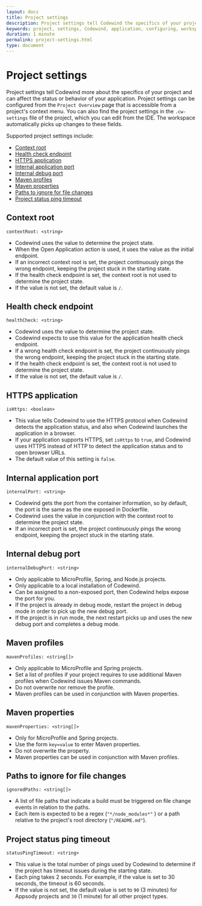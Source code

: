 ```yaml
---
layout: docs
title: Project settings 
description: Project settings tell Codewind the specifics of your project and application 
keywords: project, settings, Codewind, application, configuring, workspace
duration: 1 minute
permalink: project-settings.html
type: document
---
```


# Project settings

Project settings tell Codewind more about the specifics of your project and can affect the status or behavior of your application. Project settings can be configured from the `Project Overview` page that is accessible from a project's context menu. You can also find the project settings in the `.cw-settings` file of the project, which you can edit from the IDE. The workspace automatically picks up changes to these fields.

Supported project settings include:
* [Context root](#context-root)
* [Health check endpoint](#health-check-endpoint)
* [HTTPS application](#https-application)
* [Internal application port](#internal-application-port)
* [Internal debug port](#internal-debug-port)
* [Maven profiles](#maven-profiles)
* [Maven properties](#maven-properties)
* [Paths to ignore for file changes](#paths-to-ignore-for-file-changes)
* [Project status ping timeout](#project-status-ping-timeout)

## Context root
`contextRoot: <string>`
- Codewind uses the value to determine the project state.
- When the Open Application action is used, it uses the value as the initial endpoint. 
- If an incorrect context root is set, the project continuously pings the wrong endpoint, keeping the project stuck in the starting state. 
- If the health check endpoint is set, the context root is not used to determine the project state.
- If the value is not set, the default value is `/`.

## Health check endpoint
`healthCheck: <string>`
- Codewind uses the value to determine the project state.
- Codewind expects to use this value for the application health check endpoint.
- If a wrong health check endpoint is set, the project continuously pings the wrong endpoint, keeping the project stuck in the starting state. 
- If the health check endpoint is set, the context root is not used to determine the project state. 
- If the value is not set, the default value is `/`.

## HTTPS application
`isHttps: <boolean>`
- This value tells Codewind to use the HTTPS protocol when Codewind detects the application status, and also when Codewind launches the application in a browser.
- If your application supports HTTPS, set `isHttps` to `true`, and Codewind uses HTTPS instead of HTTP to detect the application status and to open browser URLs.
- The default value of this setting is `false`.

## Internal application port
`internalPort: <string>`
- Codewind gets the port from the container information, so by default, the port is the same as the one exposed in Dockerfile. 
- Codewind uses the value in conjunction with the context root to determine the project state.
- If an incorrect port is set, the project continuously pings the wrong endpoint, keeping the project stuck in the starting state.

## Internal debug port
`internalDebugPort: <string>`
- Only applicable to MicroProfile, Spring, and Node.js projects.
- Only applicable to a local installation of Codewind.
- Can be assigned to a non-exposed port, then Codewind helps expose the port for you.
- If the project is already in debug mode, restart the project in debug mode in order to pick up the new debug port.
- If the project is in run mode, the next restart picks up and uses the new debug port and completes a debug mode.

## Maven profiles
`mavenProfiles: <string[]>`
- Only applicable to MicroProfile and Spring projects.
- Set a list of profiles if your project requires to use additional Maven profiles when Codewind issues Maven commands.
- Do not overwrite nor remove the profile.
- Maven profiles can be used in conjunction with Maven properties.

## Maven properties
`mavenProperties: <string[]>`
- Only for MicroProfile and Spring projects.
- Use the form `key=value` to enter Maven properties.
- Do not overwrite the property.
- Maven properties can be used in conjunction with Maven profiles.

## Paths to ignore for file changes
`ignoredPaths: <string[]>`
- A list of file paths that indicate a build must be triggered on file change events in relation to the paths.
- Each item is expected to be a regex (`"*/node_modules*"` ) or a path relative to the project's root directory (`"/README.md"`).

## Project status ping timeout
`statusPingTimeout: <string>`
- This value is the total number of pings used by Codewind to determine if the project has timeout issues during the starting state.
- Each ping takes 2 seconds. For example, if the value is set to 30 seconds, the timeout is 60 seconds.
- If the value is not set, the default value is set to `90` (3 minutes) for Appsody projects and `30` (1 minute) for all other project types.